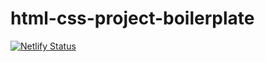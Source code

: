 # html-css-project-boilerplate
[![Netlify Status](https://api.netlify.com/api/v1/badges/69de4357-d815-4767-b2ca-d61c0d148a3a/deploy-status)](https://app.netlify.com/sites/juhi-kumari-html-css-mini-project/deploys)
